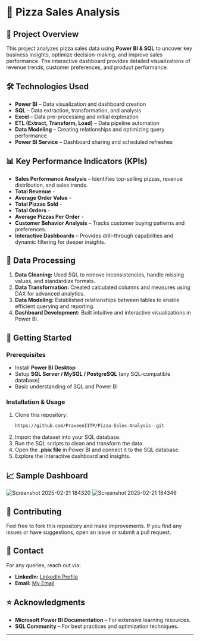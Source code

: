 # 🍕 Pizza Sales Analysis

## 📌 Project Overview

This project analyzes pizza sales data using **Power BI & SQL** to uncover key business insights, optimize decision-making, and improve sales performance. The interactive dashboard provides detailed visualizations of revenue trends, customer preferences, and product performance.

## 🛠️ Technologies Used

- **Power BI** – Data visualization and dashboard creation
- **SQL** – Data extraction, transformation, and analysis
- **Excel** – Data pre-processing and initial exploration
- **ETL (Extract, Transform, Load)** – Data pipeline automation
- **Data Modeling** – Creating relationships and optimizing query performance
- **Power BI Service** – Dashboard sharing and scheduled refreshes

## 📊 Key Performance Indicators (KPIs)

- **Sales Performance Analysis** – Identifies top-selling pizzas, revenue distribution, and sales trends.
- **Total Revenue** -
- **Average Order Value** -
- **Total Pizzas Sold** -
- **Total Orders** -
- **Average Pizzas Per Order** - 
- **Customer Behavior Analysis** – Tracks customer buying patterns and preferences.
- **Interactive Dashboards** – Provides drill-through capabilities and dynamic filtering for deeper insights.

## 🔧 Data Processing

1. **Data Cleaning:** Used SQL to remove inconsistencies, handle missing values, and standardize formats.
2. **Data Transformation:** Created calculated columns and measures using DAX for advanced analytics.
3. **Data Modeling:** Established relationships between tables to enable efficient querying and reporting.
4. **Dashboard Development:** Built intuitive and interactive visualizations in Power BI.


## 🚀 Getting Started

### Prerequisites

- Install **Power BI Desktop**
- Setup **SQL Server / MySQL / PostgreSQL** (any SQL-compatible database)
- Basic understanding of SQL and Power BI

### Installation & Usage

1. Clone this repository:
   ```sh
   https://github.com/PraveenIITP/Pizza-Sales-Analysis-.git
   ```
2. Import the dataset into your SQL database.
3. Run the SQL scripts to clean and transform the data.
4. Open the **.pbix file** in Power BI and connect it to the SQL database.
5. Explore the interactive dashboard and insights.

## 📈 Sample Dashboard

![Screenshot 2025-02-21 184320](https://github.com/user-attachments/assets/85847269-2c6a-4fc6-a229-e34a4be76749)
![Screenshot 2025-02-21 184346](https://github.com/user-attachments/assets/199fc095-1bf8-410e-ba91-631a2a60513a)


## 🤝 Contributing

Feel free to fork this repository and make improvements. If you find any issues or have suggestions, open an issue or submit a pull request.

## 📩 Contact

For any queries, reach out via:

- **LinkedIn:** [LinkedIn Profile](https://www.linkedin.com/in/praveen-kumar-87b075287/)
- **Email:** [My Email](mailto\:kumarpraveen.iitp@gmail.com)

## ⭐ Acknowledgments

- **Microsoft Power BI Documentation** – For extensive learning resources.
- **SQL Community** – For best practices and optimization techniques.

---




